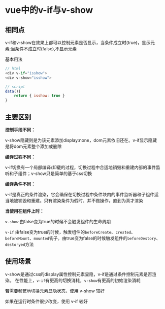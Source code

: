 # vue中的v-if与v-show

## 相同点
v-if和v-show在效果上都可以控制元素是否显示，当条件成立时(true)，显示元素;当条件不成立时(false),不显示元素

基本用法
```js
// html
<div v-if="isshow">
<div v-show="isshow">

// script
data(){
    return { isshow: true }
}
```

## 主要区别
**控制手段不同：**

v-show隐藏则是为该元素添加display:none，dom元素依旧还在。v-if显示隐藏是将dom元素整个添加或删除

**编译过程不同：**

v-if切换有一个局部编译/卸载的过程，切换过程中合适地销毁和重建内部的事件监听和子组件；v-show只是简单的基于css切换

**编译条件不同：**

v-if是真正的条件渲染，它会确保在切换过程中条件块内的事件监听器和子组件适当地被销毁和重建。只有渲染条件为假时，并不做操作，直到为真才渲染

**当使用在组件上时：**

`v-show` 由false变为true的时候不会触发组件的生命周期

`v-if` 由false变为true的时候，触发组件的`beforeCreate`、`created`、`beforeMount`、`mounted`钩子，由true变为false的时候触发组件的`beforeDestory`、`destoryed`方法


## 使用场景
v-show是通过css的display属性控制元素显隐，v-if是通过条件控制元素是否渲染。
在性能上，`v-if`有更高的切换消耗，`v-show`有更高的初始渲染消耗

若需要频繁地切换元素显隐状态，使用 v-show 较好

如果在运行时条件很少改变，使用 v-if 较好